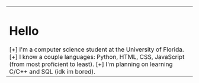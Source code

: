 <table>
  <img scr="https://github.com/5anti/5anti/assets/80968125/11ce9962-9f6f-427f-baca-536af7bc66b6">
  <tr>
    <td>
      <h1>Hello</h1>
      [+] I'm a computer science student at the University of Florida.
      [+] I know a couple languages: Python, HTML, CSS, JavaScript (from most proficient to least).
      [+] I'm planning on learning C/C++ and SQL (idk im bored).
    </td>
  </tr>
</table>
